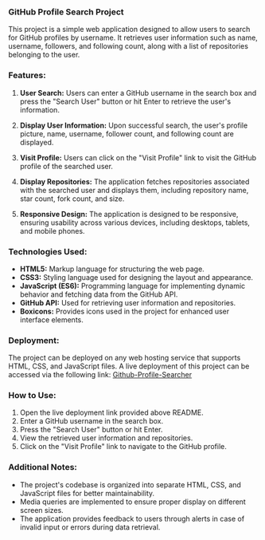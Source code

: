 ### GitHub Profile Search Project

This project is a simple web application designed to allow users to search for GitHub profiles by username. It retrieves user information such as name, username, followers, and following count, along with a list of repositories belonging to the user.

### Features:

1. **User Search:** Users can enter a GitHub username in the search box and press the "Search User" button or hit Enter to retrieve the user's information.

2. **Display User Information:** Upon successful search, the user's profile picture, name, username, follower count, and following count are displayed.

3. **Visit Profile:** Users can click on the "Visit Profile" link to visit the GitHub profile of the searched user.

4. **Display Repositories:** The application fetches repositories associated with the searched user and displays them, including repository name, star count, fork count, and size.

5. **Responsive Design:** The application is designed to be responsive, ensuring usability across various devices, including desktops, tablets, and mobile phones.

### Technologies Used:

- **HTML5:** Markup language for structuring the web page.
- **CSS3:** Styling language used for designing the layout and appearance.
- **JavaScript (ES6):** Programming language for implementing dynamic behavior and fetching data from the GitHub API.
- **GitHub API:** Used for retrieving user information and repositories.
- **Boxicons:** Provides icons used in the project for enhanced user interface elements.

### Deployment:

The project can be deployed on any web hosting service that supports HTML, CSS, and JavaScript files. A live deployment of this project can be accessed via the following link: [Github-Profile-Searcher](https://github-user-search-by-aman-umar.netlify.app/)

### How to Use:

1. Open the live deployment link provided above README.
2. Enter a GitHub username in the search box.
3. Press the "Search User" button or hit Enter.
4. View the retrieved user information and repositories.
5. Click on the "Visit Profile" link to navigate to the GitHub profile.

### Additional Notes:

- The project's codebase is organized into separate HTML, CSS, and JavaScript files for better maintainability.
- Media queries are implemented to ensure proper display on different screen sizes.
- The application provides feedback to users through alerts in case of invalid input or errors during data retrieval.
